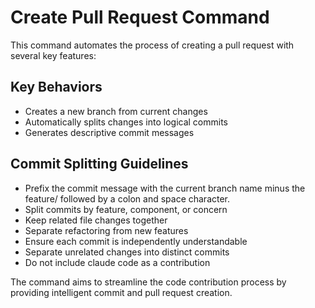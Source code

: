 # Create Pull Request Command

This command automates the process of creating a pull request with several key features:

## Key Behaviors

- Creates a new branch from current changes
- Automatically splits changes into logical commits
- Generates descriptive commit messages

## Commit Splitting Guidelines

- Prefix the commit message with the current branch name minus the feature/ followed by a colon and space character.
- Split commits by feature, component, or concern
- Keep related file changes together
- Separate refactoring from new features
- Ensure each commit is independently understandable
- Separate unrelated changes into distinct commits
- Do not include claude code as a contribution

The command aims to streamline the code contribution process by providing intelligent commit and pull request creation.

